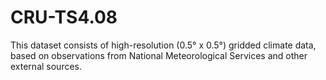 # CRU-TS4.08
 This dataset consists of high-resolution (0.5° x 0.5°) gridded climate data, based on observations from National Meteorological Services and other external sources.
